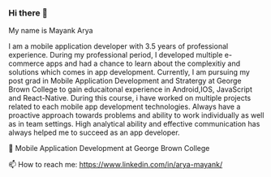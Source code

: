 ### Hi there 👋

<!--
**mayankaryaca/mayankaryaca** is a ✨ _special_ ✨ repository because its `README.md` (this file) appears on your GitHub profile.

Here are some ideas to get you started:

- 🔭 I’m currently working on ...
- 🌱 I’m currently learning ...
- 👯 I’m looking to collaborate on ...
- 🤔 I’m looking for help with ...
- 💬 Ask me about ...
- 📫 How to reach me: ...
- 😄 Pronouns: ...
- ⚡ Fun fact: ...
-->

My name is Mayank Arya

I am a mobile application developer with 3.5 years of professional experience. During my professional period, I developed multiple e-commerce apps and had a chance to learn about the complexitiy and solutions which comes in app development.
Currently, I am pursuing my post grad in Mobile Application Development and Stratergy at George Brown College to gain educaitonal experience in Android,IOS, JavaScript and React-Native.
During this course, i have worked on multiple projects related to each mobile app development technologies.
Always have a proactive approach towards problems and ability to work individually as well as in team settings. High analytical ability and effective communication has always helped me to succeed as an app developer.

🔭 Mobile Application Development at George Brown College

📫 How to reach me: https://www.linkedin.com/in/arya-mayank/


